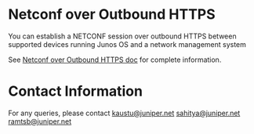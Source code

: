 # Netconf over Outbound HTTPS
You can establish a NETCONF session over outbound HTTPS between supported devices running Junos OS and a network management system

See [Netconf over Outbound HTTPS doc](https://www.juniper.net/documentation/en_US/junos/topics/topic-map/netconf-outbound-https-connection.html) for complete information.


# Contact Information
For any queries, please contact
kaustu@juniper.net
sahitya@juniper.net
ramtsb@juniper.net
